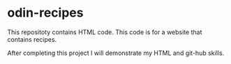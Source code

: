 # odin-recipes
This repositoty contains HTML code. This code is for a website
that contains recipes.

After completing this project I will demonstrate my HTML and git-hub skills.